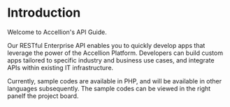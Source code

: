 # Introduction

Welcome to Accellion's API Guide.

Our RESTful Enterprise API enables you to quickly develop apps that leverage the power of the Accellion Platform. Developers can build custom apps tailored to specific industry and business use cases, and integrate APIs within existing IT infrastructure.

Currently, sample codes are available in PHP, and will be available in other languages subsequently. The sample codes can be viewed in the right panelf the project board.
